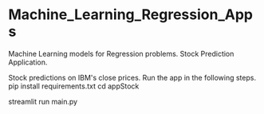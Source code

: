 # Machine_Learning_Regression_Apps
Machine Learning models for Regression problems. Stock Prediction Application.

Stock predictions on IBM's close prices. Run the app in the following steps.
pip install requirements.txt
cd appStock

streamlit run main.py

 
